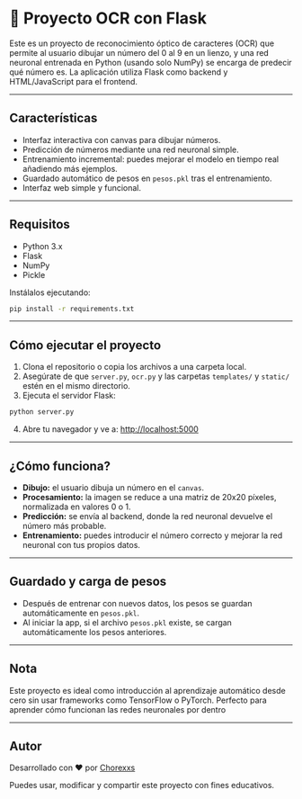 # 🧠 Proyecto OCR con Flask

Este es un proyecto de reconocimiento óptico de caracteres (OCR) que permite al usuario dibujar un número del 0 al 9 en un lienzo, y una red neuronal entrenada en Python (usando solo NumPy) se encarga de predecir qué número es. La aplicación utiliza Flask como backend y HTML/JavaScript para el frontend.

---

## Características

- Interfaz interactiva con canvas para dibujar números.
- Predicción de números mediante una red neuronal simple.
- Entrenamiento incremental: puedes mejorar el modelo en tiempo real añadiendo más ejemplos.
- Guardado automático de pesos en `pesos.pkl` tras el entrenamiento.
- Interfaz web simple y funcional.

---

## Requisitos

- Python 3.x
- Flask
- NumPy
- Pickle

Instálalos ejecutando:

```bash
pip install -r requirements.txt
```

---

## Cómo ejecutar el proyecto

1. Clona el repositorio o copia los archivos a una carpeta local.
2. Asegúrate de que `server.py`, `ocr.py` y las carpetas `templates/` y `static/` estén en el mismo directorio.
3. Ejecuta el servidor Flask:

```bash
python server.py
```

4. Abre tu navegador y ve a: [http://localhost:5000](http://localhost:5000)

---

## ¿Cómo funciona?

- **Dibujo:** el usuario dibuja un número en el `canvas`.
- **Procesamiento:** la imagen se reduce a una matriz de 20x20 píxeles, normalizada en valores 0 o 1.
- **Predicción:** se envía al backend, donde la red neuronal devuelve el número más probable.
- **Entrenamiento:** puedes introducir el número correcto y mejorar la red neuronal con tus propios datos.

---

## Guardado y carga de pesos

- Después de entrenar con nuevos datos, los pesos se guardan automáticamente en `pesos.pkl`.
- Al iniciar la app, si el archivo `pesos.pkl` existe, se cargan automáticamente los pesos anteriores.

---

## Nota

Este proyecto es ideal como introducción al aprendizaje automático desde cero sin usar frameworks como TensorFlow o PyTorch. Perfecto para aprender cómo funcionan las redes neuronales por dentro

---

## Autor

Desarrollado con ❤️ por [Chorexxs](https://chorexxs-portfolio.dev/)

Puedes usar, modificar y compartir este proyecto con fines educativos.
